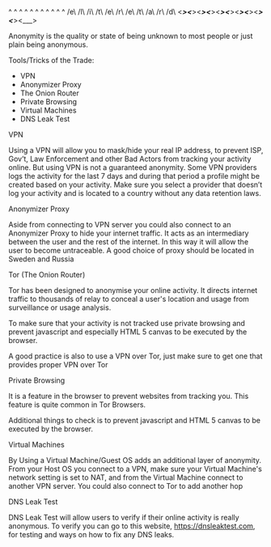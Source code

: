   ^    ^    ^    ^    ^    ^    ^    ^    ^    ^    ^ 
 /e\  /l\  /i\  /t\  /e\  /r\  /e\  /t\  /a\  /r\  /d\ 
<___><___><___><___><___><___><___><___><___><___><___>


Anonymity is the quality or state of being unknown to most people or just plain being 
anonymous.


Tools/Tricks of the Trade:

- VPN
- Anonymizer Proxy
- The Onion Router
- Private Browsing
- Virtual Machines
- DNS Leak Test


VPN

Using a VPN will allow you to mask/hide your real IP address, to prevent ISP, Gov’t, Law Enforcement and other Bad Actors from tracking your activity online.  But using  VPN is not a guaranteed anonymity.  Some VPN providers logs the activity for the last 7 days and during that period a profile might be created based on your activity.  Make sure you select a provider that doesn’t log your activity and is located to a country without any data retention laws.


Anonymizer Proxy

Aside from connecting to VPN server you could also connect to an Anonymizer Proxy to hide your internet traffic.  It acts as an intermediary between the user and the rest of the internet.  In this way it will allow the user to become untraceable.  A good choice of proxy should be located in Sweden and Russia


Tor (The Onion Router)

Tor has been designed to anonymise your online activity.  It directs internet traffic to thousands of relay to  conceal a user's location and usage from surveillance  or usage analysis.

To make sure that your activity is not tracked use private browsing and prevent javascript and especially HTML 5 canvas to be executed by the browser.

A good practice is also to use a VPN over Tor, just make sure to get one that provides proper VPN over Tor


Private Browsing

It is a feature in the browser to prevent websites from tracking you.  This feature is quite common in Tor Browsers.

Additional things to check is to prevent javascript and HTML 5 canvas to be executed by the browser.


Virtual Machines

By Using a Virtual Machine/Guest OS adds an additional layer of anonymity.  From your Host OS you connect to a VPN, make sure your Virtual Machine's network setting is set to NAT, and from the Virtual Machine connect to another VPN server.  You could also connect to Tor to add another hop


DNS Leak Test

DNS Leak Test will allow users to verify if their online activity is really anonymous.  To verify you can go to this website, https://dnsleaktest.com, for testing and ways on how to fix any DNS leaks.
